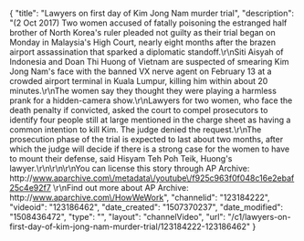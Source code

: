 {
    "title": "Lawyers on first day of Kim Jong Nam murder trial",
    "description": "(2 Oct 2017) Two women accused of fatally poisoning the estranged half brother of North Korea's ruler pleaded not guilty as their trial began on Monday in Malaysia's High Court, nearly eight months after the brazen airport assassination that sparked a diplomatic standoff.\r\nSiti Aisyah of Indonesia and Doan Thi Huong of Vietnam are suspected of smearing Kim Jong Nam's face with the banned VX nerve agent on February 13 at a crowded airport terminal in Kuala Lumpur, killing him within about 20 minutes.\r\nThe women say they thought they were playing a harmless prank for a hidden-camera show.\r\nLawyers for two women, who face the death penalty if convicted, asked the court to compel prosecutors to identify four people still at large mentioned in the charge sheet as having a common intention to kill Kim. The judge denied the request.\r\nThe prosecution phase of the trial is expected to last about two months, after which the judge will decide if there is a strong case for the women to have to mount their defense, said Hisyam Teh Poh Teik, Huong's lawyer.\r\n\r\n\r\nYou can license this story through AP Archive: http:\/\/www.aparchive.com\/metadata\/youtube\/f925c963f0f048c16e2ebaf25c4e92f7 \r\nFind out more about AP Archive: http:\/\/www.aparchive.com\/HowWeWork",
    "channelid": "123184222",
    "videoid": "123186462",
    "date_created": "1507370237",
    "date_modified": "1508436472",
    "type": "",
    "layout": "channelVideo",
    "url": "\/c1\/lawyers-on-first-day-of-kim-jong-nam-murder-trial\/123184222-123186462"
}